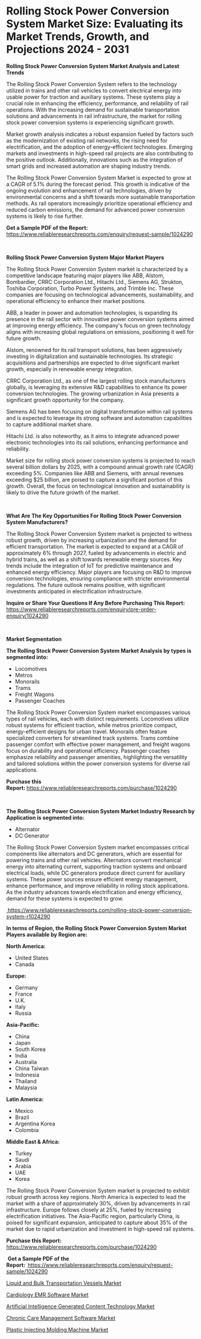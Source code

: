 <p><h1>Rolling Stock Power Conversion System Market Size: Evaluating its Market Trends, Growth, and Projections 2024 - 2031</h1></p><p><strong>Rolling Stock Power Conversion System Market Analysis and Latest Trends</strong></p>
<p><p>The Rolling Stock Power Conversion System refers to the technology utilized in trains and other rail vehicles to convert electrical energy into usable power for traction and auxiliary systems. These systems play a crucial role in enhancing the efficiency, performance, and reliability of rail operations. With the increasing demand for sustainable transportation solutions and advancements in rail infrastructure, the market for rolling stock power conversion systems is experiencing significant growth.</p><p>Market growth analysis indicates a robust expansion fueled by factors such as the modernization of existing rail networks, the rising need for electrification, and the adoption of energy-efficient technologies. Emerging markets and investments in high-speed rail projects are also contributing to the positive outlook. Additionally, innovations such as the integration of smart grids and increased automation are shaping industry trends.</p><p>The Rolling Stock Power Conversion System Market is expected to grow at a CAGR of 5.1% during the forecast period. This growth is indicative of the ongoing evolution and enhancement of rail technologies, driven by environmental concerns and a shift towards more sustainable transportation methods. As rail operators increasingly prioritize operational efficiency and reduced carbon emissions, the demand for advanced power conversion systems is likely to rise further.</p></p>
<p><strong>Get a Sample PDF of the Report:&nbsp;</strong> <a href="https://www.reliableresearchreports.com/enquiry/request-sample/1024290?utm_campaign=1512&utm_medium=2&utm_source=Github&utm_content=ia&utm_term=05122024&utm_id=rolling-stock-power-conversion-system">https://www.reliableresearchreports.com/enquiry/request-sample/1024290</a></p>
<p>&nbsp;</p>
<p><strong>Rolling Stock Power Conversion System Major Market Players</strong></p>
<p><p>The Rolling Stock Power Conversion System market is characterized by a competitive landscape featuring major players like ABB, Alstom, Bombardier, CRRC Corporation Ltd., Hitachi Ltd., Siemens AG, Strukton, Toshiba Corporation, Turbo Power Systems, and Trimble Inc. These companies are focusing on technological advancements, sustainability, and operational efficiency to enhance their market positions.</p><p>ABB, a leader in power and automation technologies, is expanding its presence in the rail sector with innovative power conversion systems aimed at improving energy efficiency. The company's focus on green technology aligns with increasing global regulations on emissions, positioning it well for future growth.</p><p>Alstom, renowned for its rail transport solutions, has been aggressively investing in digitalization and sustainable technologies. Its strategic acquisitions and partnerships are expected to drive significant market growth, especially in renewable energy integration.</p><p>CRRC Corporation Ltd., as one of the largest rolling stock manufacturers globally, is leveraging its extensive R&D capabilities to enhance its power conversion technologies. The growing urbanization in Asia presents a significant growth opportunity for the company.</p><p>Siemens AG has been focusing on digital transformation within rail systems and is expected to leverage its strong software and automation capabilities to capture additional market share.</p><p>Hitachi Ltd. is also noteworthy, as it aims to integrate advanced power electronic technologies into its rail solutions, enhancing performance and reliability.</p><p>Market size for rolling stock power conversion systems is projected to reach several billion dollars by 2025, with a compound annual growth rate (CAGR) exceeding 5%. Companies like ABB and Siemens, with annual revenues exceeding $25 billion, are poised to capture a significant portion of this growth. Overall, the focus on technological innovation and sustainability is likely to drive the future growth of the market.</p></p>
<p>&nbsp;</p>
<p><strong>What Are The Key Opportunities For Rolling Stock Power Conversion System Manufacturers?</strong></p>
<p><p>The Rolling Stock Power Conversion System market is projected to witness robust growth, driven by increasing urbanization and the demand for efficient transportation. The market is expected to expand at a CAGR of approximately 6% through 2027, fueled by advancements in electric and hybrid trains, as well as a shift towards renewable energy sources. Key trends include the integration of IoT for predictive maintenance and enhanced energy efficiency. Major players are focusing on R&D to improve conversion technologies, ensuring compliance with stricter environmental regulations. The future outlook remains positive, with significant investments anticipated in electrification infrastructure.</p></p>
<p><strong>Inquire or Share Your Questions If Any Before Purchasing This Report:</strong> <a href="https://www.reliableresearchreports.com/enquiry/pre-order-enquiry/1024290?utm_campaign=1512&utm_medium=2&utm_source=Github&utm_content=ia&utm_term=05122024&utm_id=rolling-stock-power-conversion-system">https://www.reliableresearchreports.com/enquiry/pre-order-enquiry/1024290</a></p>
<p>&nbsp;</p>
<p><strong>Market Segmentation</strong></p>
<p><strong>The Rolling Stock Power Conversion System Market Analysis by types is segmented into:</strong></p>
<p><ul><li>Locomotives</li><li>Metros</li><li>Monorails</li><li>Trams</li><li>Freight Wagons</li><li>Passenger Coaches</li></ul></p>
<p><p>The Rolling Stock Power Conversion System market encompasses various types of rail vehicles, each with distinct requirements. Locomotives utilize robust systems for efficient traction, while metros prioritize compact, energy-efficient designs for urban travel. Monorails often feature specialized converters for streamlined track systems. Trams combine passenger comfort with effective power management, and freight wagons focus on durability and operational efficiency. Passenger coaches emphasize reliability and passenger amenities, highlighting the versatility and tailored solutions within the power conversion systems for diverse rail applications.</p></p>
<p><strong>Purchase this Report:&nbsp;</strong><a href="https://www.reliableresearchreports.com/purchase/1024290?utm_campaign=1512&utm_medium=2&utm_source=Github&utm_content=ia&utm_term=05122024&utm_id=rolling-stock-power-conversion-system">https://www.reliableresearchreports.com/purchase/1024290</a></p>
<p>&nbsp;</p>
<p><strong>The Rolling Stock Power Conversion System Market Industry Research by Application is segmented into:</strong></p>
<p><ul><li>Alternator</li><li>DC Generator</li></ul></p>
<p><p>The Rolling Stock Power Conversion System market encompasses critical components like alternators and DC generators, which are essential for powering trains and other rail vehicles. Alternators convert mechanical energy into alternating current, supporting traction systems and onboard electrical loads, while DC generators produce direct current for auxiliary systems. These power sources ensure efficient energy management, enhance performance, and improve reliability in rolling stock applications. As the industry advances towards electrification and energy efficiency, demand for these systems is expected to grow.</p></p>
<p><a href="https://www.reliableresearchreports.com/rolling-stock-power-conversion-system-r1024290?utm_campaign=1512&utm_medium=2&utm_source=Github&utm_content=ia&utm_term=05122024&utm_id=rolling-stock-power-conversion-system">&nbsp;https://www.reliableresearchreports.com/rolling-stock-power-conversion-system-r1024290</a></p>
<p><strong>In terms of Region, the Rolling Stock Power Conversion System Market Players available by Region are:</strong></p>
<p>
    <p> <strong> North America: </strong>
        <ul>
            <li>United States</li>
            <li>Canada</li>
        </ul>
        </p> 
    <p> <strong> Europe: </strong>
        <ul>
            <li>Germany</li>
            <li>France</li>
            <li>U.K.</li>
            <li>Italy</li>
            <li>Russia</li>
        </ul>
        </p> 
    <p> <strong> Asia-Pacific: </strong>
        <ul>
            <li>China</li>
            <li>Japan</li>
            <li>South Korea</li>
            <li>India</li>
            <li>Australia</li>
            <li>China Taiwan</li>
            <li>Indonesia</li>
            <li>Thailand</li>
            <li>Malaysia</li>
        </ul>
        </p> 
    <p> <strong> Latin America: </strong>
        <ul>
            <li>Mexico</li>
            <li>Brazil</li>
            <li>Argentina Korea</li>
            <li>Colombia</li>
        </ul>
        </p> 
    <p> <strong> Middle East & Africa: </strong>
        <ul>
            <li>Turkey</li>
            <li>Saudi</li>
            <li>Arabia</li>
            <li>UAE</li>
            <li>Korea</li>
        </ul>
    </p>
    </p>
<p><p>The Rolling Stock Power Conversion System market is projected to exhibit robust growth across key regions. North America is expected to lead the market with a share of approximately 30%, driven by advancements in rail infrastructure. Europe follows closely at 25%, fueled by increasing electrification initiatives. The Asia-Pacific region, particularly China, is poised for significant expansion, anticipated to capture about 35% of the market due to rapid urbanization and investment in high-speed rail systems.</p></p>
<p><strong>Purchase this Report: </strong><a href="https://www.reliableresearchreports.com/purchase/1024290?utm_campaign=1512&utm_medium=2&utm_source=Github&utm_content=ia&utm_term=05122024&utm_id=rolling-stock-power-conversion-system">https://www.reliableresearchreports.com/purchase/1024290</a></p>
<p>&nbsp;<strong>Get a Sample PDF of the Report:&nbsp;&nbsp;</strong><a href="https://www.reliableresearchreports.com/enquiry/request-sample/1024290?utm_campaign=1512&utm_medium=2&utm_source=Github&utm_content=ia&utm_term=05122024&utm_id=rolling-stock-power-conversion-system">https://www.reliableresearchreports.com/enquiry/request-sample/1024290</a></p>
<p><strong></strong></p>
<p><p><a href="https://github.com/marlanamarvn/Market-Research-Report-List-1/blob/main/liquid-and-bulk-transportation-vessels-market.md?utm_campaign=1512&utm_medium=2&utm_source=Github&utm_content=ia&utm_term=05122024&utm_id=rolling-stock-power-conversion-system">Liquid and Bulk Transportation Vessels Market</a></p><p><a href="https://www.linkedin.com/pulse/cardiology-emr-software-market-report-demographics-target-kihkc?utm_campaign=1512&utm_medium=2&utm_source=Github&utm_content=ia&utm_term=05122024&utm_id=rolling-stock-power-conversion-system">Cardiology EMR Software Market</a></p><p><a href="https://issuu.com/reportprime-2/docs/artificial-intelligence-generated-content-technolo?utm_campaign=1512&utm_medium=2&utm_source=Github&utm_content=ia&utm_term=05122024&utm_id=rolling-stock-power-conversion-system">Artificial Intelligence Generated Content Technology Market</a></p><p><a href="https://www.linkedin.com/pulse/global-chronic-care-management-software-market-size-2024--b2goe?utm_campaign=1512&utm_medium=2&utm_source=Github&utm_content=ia&utm_term=05122024&utm_id=rolling-stock-power-conversion-system">Chronic Care Management Software Market</a></p><p><a href="https://issuu.com/reportprime-2/docs/plastic-injecting-molding-machine-market-size-2030?utm_campaign=1512&utm_medium=2&utm_source=Github&utm_content=ia&utm_term=05122024&utm_id=rolling-stock-power-conversion-system">Plastic Injecting Molding Machine Market</a></p></p>